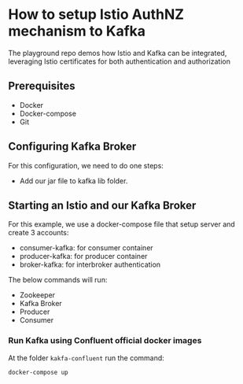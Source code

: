 # How to setup Istio AuthNZ mechanism to Kafka

The playground repo demos how Istio and Kafka can be integrated, leveraging Istio certificates for 
both authentication and authorization

## Prerequisites
- Docker
- Docker-compose
- Git

## Configuring Kafka Broker

For this configuration, we need to do one steps:
- Add our jar file to kafka lib folder.

## Starting an Istio and our Kafka Broker

For this example, we use a docker-compose file that setup server and create 3 accounts:
- consumer-kafka: for consumer container
- producer-kafka: for producer container
- broker-kafka: for interbroker authentication

The below commands will run:
- Zookeeper
- Kafka Broker
- Producer
- Consumer

### Run Kafka using Confluent official docker images

At the folder `kakfa-confluent` run the command:

```
docker-compose up
```
